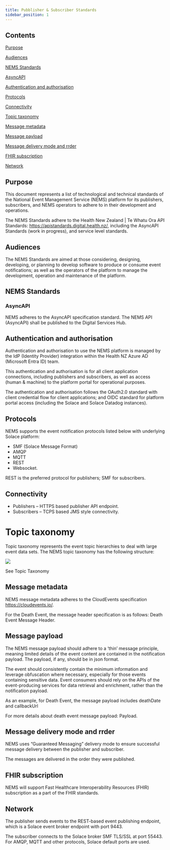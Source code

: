 ```yaml
---
title: Pubblisher & Subscriber Standards
sidebar_position: 1
---
```


## Contents
[Purpose](#_toc168971886)

[Audiences](#_toc168971887)

[NEMS Standards](#_toc168971888)

[AsyncAPI](#_toc168971889)

[Authentication and authorisation](#_toc168971890)

[Protocols](#_toc168971891)

[Connectivity](#_toc168971892)

[Topic taxonomy](#_toc168971893)

[Message metadata](#_toc168971894)

[Message payload](#_toc168971895)

[Message delivery mode and rrder](#_toc168971896)

[FHIR subscription](#_toc168971897)

[Network](#_toc168971898)




## <a name="_toc168971886"></a>Purpose
This document represents a list of technological and technical standards of the National Event Management Service (NEMS) platform for its publishers, subscribers, and NEMS operators to adhere to in their development and operations.

The NEMS Standards adhere to the Health New Zealand | Te Whatu Ora <a name="_int_bidzchui"></a>API Standards: https://apistandards.digital.health.nz/, including the AsyncAPI Standards (work in progress), and service level standards.

## <a name="_toc168971887"></a>Audiences
The NEMS Standards are aimed at those considering, designing, developing, or planning to develop software to produce or consume event notifications; as well as the operators of the platform to manage the development, operation and maintenance of the platform.

## <a name="_toc168971888"></a>NEMS Standards

### <a name="_toc168971889"></a>AsyncAPI

NEMS adheres to the AsyncAPI specification standard. The NEMS API (AsyncAPI) shall be published to the Digital Services Hub.
## <a name="_toc168971890"></a>Authentication and authorisation
Authentication and authorisation to use the NEMS platform is managed by the IdP (Identity Provider) integration within the Health NZ Azure AD (Microsoft Entra ID) team.

This authentication and authorisation is for all client application connections, including publishers and subscribers, as well as access (human & machine) to the platform portal for operational purposes.

The authentication and authorisation follows the OAuth2.0 standard with client credential flow for client applications; and OIDC standard for platform portal access (including the Solace and Solace Datadog instances).
## <a name="_toc168971891"></a>Protocols
NEMS supports the event notification protocols listed below with underlying Solace platform:

- SMF (Solace Message Format)
- AMQP
- MQTT
- REST
- Websocket.

REST is the preferred protocol for publishers; SMF for subscribers.
## <a name="_toc168971892"></a>Connectivity
- Publishers – HTTPS based publisher API endpoint.
- Subscribers – TCPS based JMS style connectivity.
# <a name="_toc168971893"></a>**Topic taxonomy**
Topic taxonomy represents the event topic hierarchies to deal with large event data sets. The NEMS topic taxonomy has the following structure:

![](Aspose.Words.d4f32979-9f2a-43ab-99d2-0c27a89d7f97.001.png)

See Topic Taxonomy
## <a name="_toc168971894"></a>Message metadata
NEMS message metadata adheres to the CloudEvents specification https://cloudevents.io/.

For the Death Event, the message header specification is as follows: Death Event Message Header.
## <a name="_toc168971895"></a>Message payload
The NEMS message payload should adhere to a ‘thin’ message principle, meaning limited details of the event content are contained in the notification payload. The payload, if any, should be in json format.

The event should consistently contain the minimum information and leverage obfuscation where necessary, especially for those events containing sensitive data. Event consumers should rely on the APIs of the event-producing services for data retrieval and enrichment, rather than the notification payload.

As an example, for Death Event, the message payload includes deathDate and callbackUrl

For more details about death event message payload: Payload.
## <a name="_toc168971896"></a>Message delivery mode and rrder
NEMS uses “Guaranteed Messaging” delivery mode to ensure successful message delivery between the publisher and subscriber.

The messages are delivered in the order they were published.
## <a name="_toc168971897"></a>FHIR subscription
NEMS will support Fast Healthcare Interoperability Resources (FHIR) subscription as a part of the FHIR standards.

## <a name="_toc168971898"></a>Network

The publisher sends events to the REST-based event publishing endpoint, which is a Solace event broker endpoint with port 9443.

The subscriber connects to the Solace broker SMF TLS/SSL at port 55443. For AMQP, MQTT and other protocols, Solace default ports are used.
